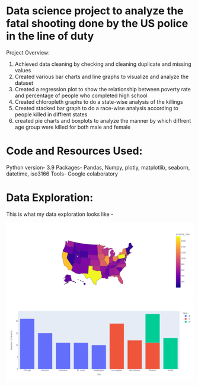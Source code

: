 # Data science project to analyze the fatal shooting done by the US police in the line of duty
Project Overview:
1) Achieved data cleaning by checking and cleaning duplicate and missing values
2) Created various bar charts and line graphs to visualize and analyze the dataset
3) Created a regression plot to show the relationship between poverty rate and percentage of people who completed high school
4) Created chloropleth graphs to do a state-wise analysis of the killings
5) Created stacked bar graph to do a race-wise analysis according to people killed in diffrent states
6) created pie charts and boxplots to analyze the manner by which diffrent age group were killed for both male and female

# Code and Resources Used:
Python version- 3.9
Packages- Pandas, Numpy, plotly, matplotlib, seaborn, datetime, iso3166
Tools- Google colaboratory 

# Data Exploration:
This is what my data exploration looks like -


![newplot](https://github.com/anquabkhan/Fatal_force/blob/main/images/Fatal_force_img1.png)
![newplot (1)](https://github.com/anquabkhan/Fatal_force/blob/main/images/Fatal_force_img2.png)
